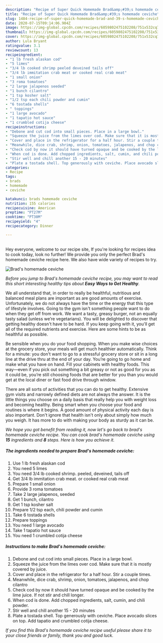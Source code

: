 ```yaml
---
description: "Recipe of Super Quick Homemade Brad&amp;#39;s homemade ceviche"
title: "Recipe of Super Quick Homemade Brad&amp;#39;s homemade ceviche"
slug: 1484-recipe-of-super-quick-homemade-brad-and-39-s-homemade-ceviche
date: 2020-07-15T09:14:06.904Z
image: https://img-global.cpcdn.com/recipes/6059802475102208/751x532cq70/brads-homemade-ceviche-recipe-main-photo.jpg
thumbnail: https://img-global.cpcdn.com/recipes/6059802475102208/751x532cq70/brads-homemade-ceviche-recipe-main-photo.jpg
cover: https://img-global.cpcdn.com/recipes/6059802475102208/751x532cq70/brads-homemade-ceviche-recipe-main-photo.jpg
author: Lula Bryant
ratingvalue: 3.1
reviewcount: 13
recipeingredient:
- "1 lb fresh alaskan cod"
- "5 limes"
- "3/4 lb cooked shrimp peeled deveined tails off"
- "3/4 lb immitation crab meat or cooked real crab meat"
- "1 small onion"
- "3 roma tomatoes"
- "2 large jalapenos seeded"
- "1 bunch cilantro"
- "1 tsp kosher salt"
- "1/2 tsp each chili powder and cumin"
- "6 tostada shells"
- " toppings"
- "1 large avocado"
- "1 tapatio hot sauce"
- "1 crumbled cotija cheese"
recipeinstructions:
- "Debone and cut cod into small pieces. Place in a large bowl."
- "Squeeze the juice from the limes over cod. Make sure that it is mostly covered by juice."
- "Cover and place in the refrigerator for a half hour. Stir a couple times."
- "Meanwhile, dice crab, shrimp, onion, tomatoes, jalapenos, and chop cilantro"
- "Check cod by now it should have turned opaque and be cooked by the lime juice. If not stir and chill longer."
- "When cod is done. Add chopped ingredients, salt, cumin, and chili powder."
- "Stir well and chill another 15 - 20 minutes"
- "Plate a tostada shell. Top generously with ceviche. Place avocado slices on top. Add tapatio and crumbled cotija cheese."
categories:
- Recipe
tags:
- brads
- homemade
- ceviche

katakunci: brads homemade ceviche 
nutrition: 155 calories
recipecuisine: American
preptime: "PT27M"
cooktime: "PT30M"
recipeyield: "4"
recipecategory: Dinner

---
```

<br>
Hey everyone, welcome to our recipe site, If you're looking for recipes idea to cook today, look no further! We provide you only the perfect Brad&#39;s homemade ceviche recipe here. We also have wide variety of recipes to try.
<br>


![Brad&#39;s homemade ceviche](https://img-global.cpcdn.com/recipes/6059802475102208/751x532cq70/brads-homemade-ceviche-recipe-main-photo.jpg)

<i>Before you jump to Brad&#39;s homemade ceviche recipe, you may want to read this short interesting healthy tips about <strong>Easy Ways to Get Healthy</strong>.</i>

We all understand that, in order to really be healthful, nutritious and balanced meal plans are important as are good amounts of exercise. Unfortunately, we do not always have the time or the energy that this type of lifestyle involves. Going to the gym isn't something people want to do when they get off from work. We want a tasty, greasy burger, not an equally tasty salad (unless we’re vegetarians). You will be delighted to discover that getting healthy doesn't have to be hard. If you keep going with it, you'll get all of the required nutrients and exercise. Here are some hints to be as healthful as possible.

Be sensible when you do your food shopping. When you make wise choices at the grocery store, your meals will get much healthier automatically. Think for a minute: you don't want to go to a stressful grocery store or sit in a long line at the drive thru at the end of your day. You’re going to go home and make what you have on hand. Fill your cabinets with healthy foods. This way—even if you pick out something a bit greasy or not as good for you as it could be, you’re still choosing foods that are better for you than you would get at the local diner or fast food drive through window.

There are all sorts of activities that you can do to get healthy. Extensive gym visits and narrowly defined diets are not always the answer. It is the little things you choose on a daily basis that really help you with weight loss and becoming healthy. Being smart when you choose your food and routines is where it begins. A good amount of physical activity each day is also important. Don't ignore that health isn't only about simply how much you weigh. It has more to do with making your body as sturdy as it can be. 


<i>We hope you got benefit from reading it, now let's go back to brad&#39;s homemade ceviche recipe. You can cook brad&#39;s homemade ceviche using <strong>15</strong> ingredients and <strong>8</strong> steps. Here is how you achieve it.
</i>

##### The ingredients needed to prepare Brad&#39;s homemade ceviche:

1. Use 1 lb fresh alaskan cod
1. You need 5 limes
1. You need 3/4 lb cooked shrimp. peeled, deveined, tails off
1. Get 3/4 lb immitation crab meat. or cooked real crab meat
1. Prepare 1 small onion
1. Provide 3 roma tomatoes
1. Take 2 large jalapenos, seeded
1. Get 1 bunch, cilantro
1. Get 1 tsp kosher salt
1. Prepare 1/2 tsp each, chili powder and cumin
1. Take 6 tostada shells
1. Prepare  toppings
1. You need 1 large avocado
1. Take 1 tapatio hot sauce
1. You need 1 crumbled cotija cheese


##### Instructions to make Brad&#39;s homemade ceviche:

1. Debone and cut cod into small pieces. Place in a large bowl.
1. Squeeze the juice from the limes over cod. Make sure that it is mostly covered by juice.
1. Cover and place in the refrigerator for a half hour. Stir a couple times.
1. Meanwhile, dice crab, shrimp, onion, tomatoes, jalapenos, and chop cilantro
1. Check cod by now it should have turned opaque and be cooked by the lime juice. If not stir and chill longer.
1. When cod is done. Add chopped ingredients, salt, cumin, and chili powder.
1. Stir well and chill another 15 - 20 minutes
1. Plate a tostada shell. Top generously with ceviche. Place avocado slices on top. Add tapatio and crumbled cotija cheese.


<i>If you find this Brad&#39;s homemade ceviche recipe useful please share it to your close friends or family, thank you and good luck.</i>
